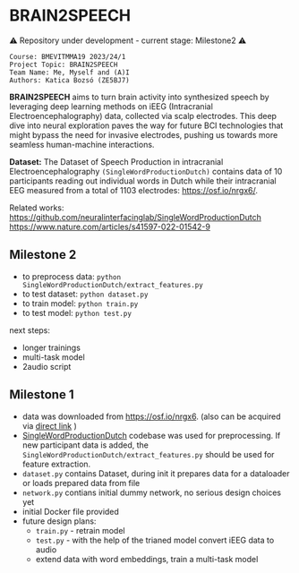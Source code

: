 # BRAIN2SPEECH

:warning: Repository under development - current stage: Milestone2 :warning: 
```
Course: BMEVITMMA19 2023/24/1 
Project Topic: BRAIN2SPEECH 
Team Name: Me, Myself and (A)I
Authors: Katica Bozsó (ZE5BJ7)
```

**BRAIN2SPEECH** aims to turn brain activity into synthesized speech by leveraging deep learning methods on iEEG (Intracranial Electroencephalography) data, collected via scalp electrodes. This deep dive into neural exploration paves the way for future BCI technologies that might bypass the need for invasive electrodes, pushing us towards more seamless human-machine interactions.

**Dataset:** The Dataset of Speech Production in intracranial Electroencephalography `(SingleWordProductionDutch)` contains data of 10 participants reading out individual words in Dutch while their intracranial EEG measured from a total of 1103 electrodes: https://osf.io/nrgx6/.

Related works: \
https://github.com/neuralinterfacinglab/SingleWordProductionDutch \
https://www.nature.com/articles/s41597-022-01542-9

## Milestone 2
- to preprocess data: `python SingleWordProductionDutch/extract_features.py `
- to test dataset: `python dataset.py`
- to train model: `python train.py`
- to test model: `python test.py`

next steps:
- longer trainings
- multi-task model
- 2audio script
 

## Milestone 1
- data was downloaded from https://osf.io/nrgx6. (also can be acquired via  [direct link](https://files.de-1.osf.io/v1/resources/nrgx6/providers/osfstorage/623d9d9a938b480e3797af8f) )
- [SingleWordProductionDutch](https://github.com/neuralinterfacinglab/SingleWordProductionDutch) codebase was used for preprocessing. If new participant data is added, the `SingleWordProductionDutch/extract_features.py` should be used for feature extraction.
- `dataset.py` contains Dataset, during init it prepares data for a dataloader or loads prepared data from file
- `network.py` contians initial dummy network, no serious design choices yet
- initial Docker file provided
- future design plans:
    - `train.py` - retrain model
    - `test.py` - with the help of the trianed model convert iEEG data to audio
    -  extend data with word embeddings, train a multi-task model




